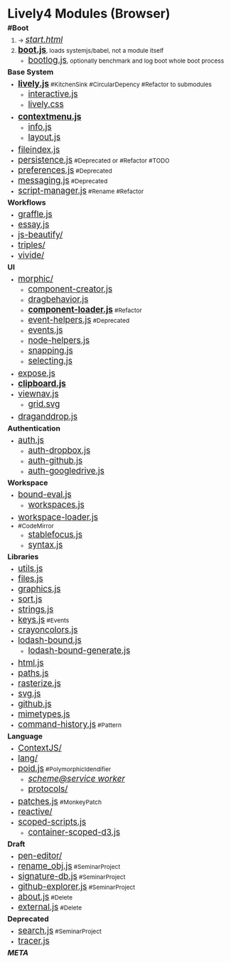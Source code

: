 # Lively4 Modules (Browser)

<style>

h1 {
  margin-top: 5px;
  margin-bottom: 5px;
}

h3 {
  margin-top: 0px;
  margin-bottom: 0px;
}

ul, ol {
  margin-top: 5px;
  margin-bottom: 5px;
}

a  {
  font-size: 14pt;
}

li {
  font-size: 10pt;

}

a.tag {
  color: gray;
  font-size: 10pt;

}

</style>

### #Boot
1. → [*start.html*](../../start.html)
2. [**boot.js**](boot.js), loads systemjs/babel, not a module itself
   - [bootlog.js](bootlog.js),  optionally benchmark and log boot whole boot process

### Base System
- [**lively.js**](lively.js) #KitchenSink #CircularDepency #Refactor to submodules
  - [interactive.js](interactive.js)
  - [lively.css](lively.css)
- [**contextmenu.js**](contextmenu.js)
  - [info.js](info.js)
  - [layout.js](layout.js)
- [fileindex.js](fileindex.js)
- [persistence.js](persistence.js) #Deprecated or #Refactor #TODO
- [preferences.js](preferences.js) #Deprecated
- [messaging.js](messaging.js) #Deprecated
- [script-manager.js](script-manager.js) #Rename #Refactor

### Workflows
- [graffle.js](graffle.js)
- [essay.js](essay.js)
- [js-beautify/](js-beautify/)
- [triples/](triples/)
- [vivide/](vivide/)

### UI  
- [morphic/](morphic/)
  - [component-creator.js](morphic/component-creator.js)
  - [dragbehavior.js](morphic/dragbehavior.js)
  - [**component-loader.js**](morphic/component-loader.js) #Refactor
  - [event-helpers.js](morphic/event-helpers.js) #Deprecated
  - [events.js](morphic/events.js)
  - [node-helpers.js](morphic/node-helpers.js)
  - [snapping.js](morphic/snapping.js)
  - [selecting.js](morphic/selecting.js)
- [expose.js](expose.js)
- [**clipboard.js**](clipboard.js)
- [viewnav.js](viewnav.js)
  - [grid.svg](grid.svg)
- [draganddrop.js](draganddrop.js)

### Authentication 

- [auth.js](auth.js)
  - [auth-dropbox.js](auth-dropbox.js)
  - [auth-github.js](auth-github.js)
  - [auth-googledrive.js](auth-googledrive.js)

### Workspace
- [bound-eval.js](bound-eval.js)
  - [workspaces.js](workspaces.js)
- [workspace-loader.js](workspace-loader.js)
- #CodeMirror
  - [stablefocus.js](stablefocus.js)
  - [syntax.js](syntax.js)

### Libraries 
- [utils.js](utils.js)
- [files.js](files.js)
- [graphics.js](graphics.js)
- [sort.js](sort.js)
- [strings.js](strings.js)
- [keys.js](keys.js) #Events
- [crayoncolors.js](crayoncolors.js)
- [lodash-bound.js](lodash-bound.js)
  - [lodash-bound-generate.js](lodash-bound-generate.js)  
- [html.js](html.js)
- [paths.js](paths.js)
- [rasterize.js](rasterize.js)
- [svg.js](svg.js)
- [github.js](github.js)
- [mimetypes.js](mimetypes.js)
- [command-history.js](command-history.js) #Pattern

### Language
- [ContextJS/](ContextJS/)
- [lang/](lang/)
- [poid.js](poid.js) #PolymorphicIdendifier
  - [*scheme@service worker*](../../src/external/lively4-serviceworker/src/fs/scheme.js)
  - [protocols/](protocols/)
- [patches.js](patches.js) #MonkeyPatch 
- [reactive/](reactive/)
- [scoped-scripts.js](scoped-scripts.js)
  - [container-scoped-d3.js](container-scoped-d3.js)

### Draft
- [pen-editor/](pen-editor/) 
- [rename_obj.js](rename_obj.js) #SeminarProject
- [signature-db.js](signature-db.js) #SeminarProject
- [github-explorer.js](github-explorer.js) #SeminarProject
- [about.js](about.js) #Delete
- [external.js](external.js) #Delete

### Deprecated
- [search.js](search.js) #SeminarProject
- [tracer.js](tracer.js)
  
### *META*
<script>
import Files from "src/client/files.js"
var md = lively.query(this, "lively-markdown");
Files.generateMarkdownFileListing(md.shadowRoot)
</script>
